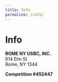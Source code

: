 ```yaml
---
title: Info
permalink: /info/
---
```

# Info

__ROME NY USBC, INC.__\
614 Elm St\
Rome, NY 1344

__Competition #452447__
